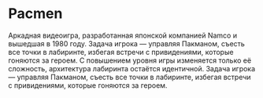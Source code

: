 # Pacmen
 Аркадная видеоигра, разработанная японской компанией Namco и вышедшая в 1980 году. Задача игрока — управляя Пакманом, съесть все точки в лабиринте, избегая встречи с привидениями, которые гоняются за героем. С повышением уровня игры изменяется только её сложность, архитектура лабиринта остаётся идентичной. Задача игрока — управляя Пакманом, съесть все точки в лабиринте, избегая встречи с привидениями, которые гоняются за героем.
